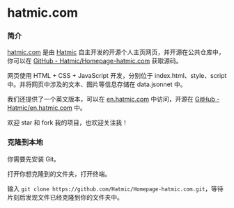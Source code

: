 # hatmic.com

### 简介

[hatmic.com](https://hatmic.com) 是由 [Hatmic](https://github.com/Hatmic) 自主开发的开源个人主页网页，并开源在公共仓库中，你可以在 [GitHub - Hatmic/Homepage-hatmic.com](https://github.com/Hatmic/Homepage-hatmic.com) 获取源码。

网页使用 HTML + CSS + JavaScript 开发，分别位于 index.html、style、script 中。并将网页中涉及的文本、图片等信息存储在 data.jsonnet 中。

我们还提供了一个英文版本，可以在 [en.hatmic.com](https://en.hatmic.com) 中访问，开源在 [GitHub - Hatmic/en.hatmic.com](https://github.com/Hatmic/en.hatmic.com) 中。

欢迎 star 和 fork 我的项目，也欢迎关注我！

### 克隆到本地

你需要先安装 Git。

打开你想克隆到的文件夹，打开终端。

输入 `git clone https://github.com/Hatmic/Homepage-hatmic.com.git`，等待片刻后发现文件已经克隆到你的文件夹中。
